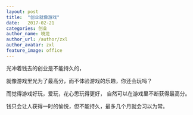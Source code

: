 ```yaml
---
layout: post
title:  "创业就像游戏"
date:   2017-02-21
categories: 创业
author_name: 晓龙
author_url: /author/zxl
author_avatar: zxl
feature_image: office
---
```

光冲着钱去的创业是不能持久的，

就像游戏里光为了最高分，而不体验游戏的乐趣，你还会玩吗？

而觉得游戏好玩，爱玩，花心思玩得更好，
自然可以在游戏里不断获得最高分。


钱只会让人获得一时的愉悦，但不能持久，最多几个月就会习以为常。
